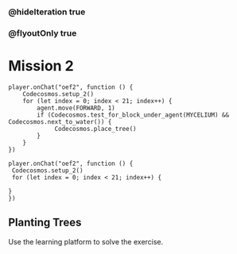 ### @hideIteration true
### @flyoutOnly true
# Mission 2
```blocks
player.onChat("oef2", function () {
    Codecosmos.setup_2()
    for (let index = 0; index < 21; index++) {
        agent.move(FORWARD, 1)
        if (Codecosmos.test_for_block_under_agent(MYCELIUM) && Codecosmos.next_to_water()) {
             Codecosmos.place_tree()
        }
    }
})
```

```template
player.onChat("oef2", function () {
 Codecosmos.setup_2()
 for (let index = 0; index < 21; index++) {
      
}
})
```

## Planting Trees

Use the learning platform to solve the exercise.
